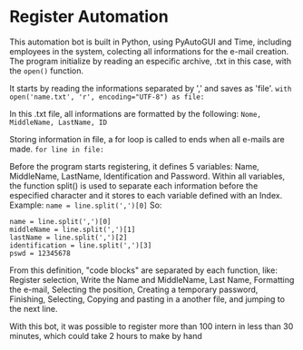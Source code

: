 # Register Automation

This automation bot is built in Python, using PyAutoGUI and Time, including employees in the system, colecting all informations for the e-mail creation.
The program initialize by reading an especific archive, .txt in this case, with the `open()` function.

It starts by reading the informations separated by ',' and saves as 'file'.
`with open('name.txt', 'r', encoding="UTF-8") as file:`

In this .txt file, all informations are formatted by the following:
`Nome, MiddleName, LastName, ID`

Storing information in file, a for loop is called to ends when all e-mails are made.
`for line in file:`

Before the program starts registering, it defines 5 variables: Name, MiddleName, LastName, Identification and Password.
Within all variables, the function split() is used to separate each information before the especified character and it stores to each variable defined with an Index.
Example:
`name = line.split(',')[0]`
So:
```
name = line.split(',')[0]
middleName = line.split(',')[1]
lastName = line.split(',')[2]
identification = line.split(',')[3]
pswd = 12345678
```

From this definition, "code blocks" are separated by each function, like: Register selection, Write the Name and MiddleName, Last Name,
Formatting the e-mail, Selecting the position, Creating a temporary password, Finishing, Selecting, Copying and pasting in a another file,
and jumping to the next line.

With this bot, it was possible to register more than 100 intern in less than 30 minutes, which could take 2 hours to make by hand
